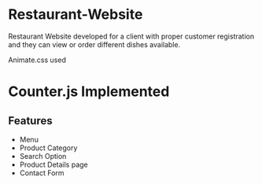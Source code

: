 # Restaurant-Website
Restaurant Website developed for a client with proper customer registration and they can view or order different dishes available.

Animate.css used

#
# Counter.js Implemented

## Features
* Menu
* Product Category 
* Search Option
* Product Details page
* Contact Form
